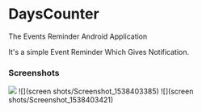 # DaysCounter
The Events Reminder Android Application


It's a simple Event Reminder Which Gives Notification.

### Screenshots

![](S/Screenshot_1538403380.png)
![](screen shots/Screenshot_1538403385)
![](screen shots/Screenshot_1538403421)


